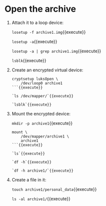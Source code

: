 # Open the archive

1. Attach it to a loop device:

   `losetup -f archive1.img`{{execute}}
   
   `losetup -a`{{execute}}
   
   `losetup -a | grep archive1.img`{{execute}}
   
   `lsblk`{{execute}}
   
2. Create an encrypted virtual device:

   ```
   cryptsetup luksOpen \
       /dev/loop0 archive1
   ```{{execute}}
   
   `ls /dev/mapper/`{{execute}}
   
   `lsblk`{{execute}}
   
3. Mount the encrypted device:

   `mkdir -p archive1`{{execute}}
   
   ```
   mount \
       /dev/mapper/archive1 \
       archive1
   ```{{execute}}
   
   `ls`{{execute}}
   
   `df -h`{{execute}}

   `df -h archive1/`{{execute}}

4. Create a file in it:

   `touch archive1/personal_data`{{execute}}
   
   `ls -al archive1/`{{execute}}
